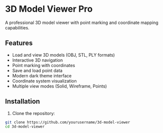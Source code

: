 # 3D Model Viewer Pro

A professional 3D model viewer with point marking and coordinate mapping capabilities.

## Features

- Load and view 3D models (OBJ, STL, PLY formats)
- Interactive 3D navigation
- Point marking with coordinates
- Save and load point data
- Modern dark theme interface
- Coordinate system visualization
- Multiple view modes (Solid, Wireframe, Points)

## Installation

1. Clone the repository:
```bash
git clone https://github.com/yourusername/3d-model-viewer
cd 3d-model-viewer